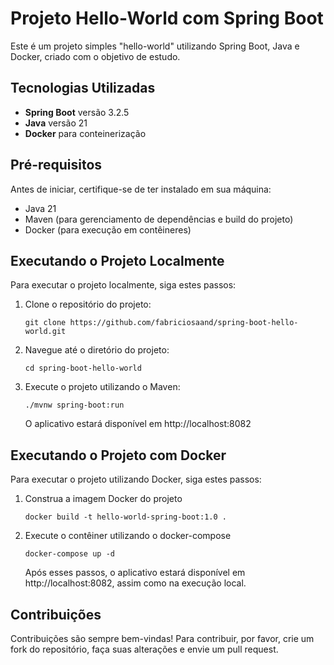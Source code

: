 # Projeto Hello-World com Spring Boot

Este é um projeto simples "hello-world" utilizando Spring Boot, Java e Docker, criado com o objetivo de estudo.

## Tecnologias Utilizadas

- **Spring Boot** versão 3.2.5
- **Java** versão 21
- **Docker** para conteinerização

## Pré-requisitos

Antes de iniciar, certifique-se de ter instalado em sua máquina:
- Java 21
- Maven (para gerenciamento de dependências e build do projeto)
- Docker (para execução em contêineres)

## Executando o Projeto Localmente

Para executar o projeto localmente, siga estes passos:

1. Clone o repositório do projeto:
   ~~~shell
   git clone https://github.com/fabriciosaand/spring-boot-hello-world.git
   ~~~

2. Navegue até o diretório do projeto:
   ~~~shell
   cd spring-boot-hello-world 
   ~~~

3. Execute o projeto utilizando o Maven:
   ~~~shell
   ./mvnw spring-boot:run
   ~~~
   O aplicativo estará disponível em http://localhost:8082

## Executando o Projeto com Docker

Para executar o projeto utilizando Docker, siga estes passos:

1. Construa a imagem Docker do projeto
   ~~~shell
   docker build -t hello-world-spring-boot:1.0 .
   ~~~
2. Execute o contêiner utilizando o docker-compose
   ~~~shell
   docker-compose up -d
   ~~~
   Após esses passos, o aplicativo estará disponível em http://localhost:8082, assim como na execução local.

## Contribuições
Contribuições são sempre bem-vindas! Para contribuir, por favor, crie um fork do repositório, faça suas alterações e envie um pull request.